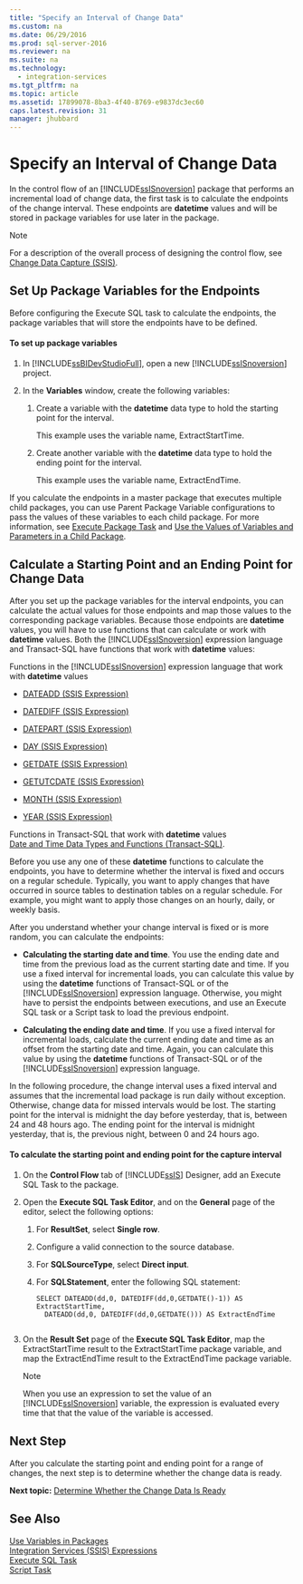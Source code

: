 ```yaml
---
title: "Specify an Interval of Change Data"
ms.custom: na
ms.date: 06/29/2016
ms.prod: sql-server-2016
ms.reviewer: na
ms.suite: na
ms.technology: 
  - integration-services
ms.tgt_pltfrm: na
ms.topic: article
ms.assetid: 17899078-8ba3-4f40-8769-e9837dc3ec60
caps.latest.revision: 31
manager: jhubbard
---
```

# Specify an Interval of Change Data
In the control flow of an [!INCLUDE[ssISnoversion](../../Topics/TopicNameContainA/includes/ssISnoversion_md.md)] package that performs an incremental load of change data, the first task is to calculate the endpoints of the change interval. These endpoints are **datetime** values and will be stored in package variables for use later in the package.  
  
> [!NOTE]  
>  For a description of the overall process of designing the control flow, see [Change Data Capture (SSIS)](../../Topics/TopicNameNotContainA/Change-Data-Capture--SSIS-.md).  
  
## Set Up Package Variables for the Endpoints  
 Before configuring the Execute SQL task to calculate the endpoints, the package variables that will store the endpoints have to be defined.  
  
#### To set up package variables  
  
1.  In [!INCLUDE[ssBIDevStudioFull](../../Topics/TopicNameContainA/includes/ssBIDevStudioFull_md.md)], open a new [!INCLUDE[ssISnoversion](../../Topics/TopicNameContainA/includes/ssISnoversion_md.md)] project.  
  
2.  In the **Variables** window, create the following variables:  
  
    1.  Create a variable with the **datetime** data type to hold the starting point for the interval.  
  
         This example uses the variable name, ExtractStartTime.  
  
    2.  Create another variable with the **datetime** data type to hold the ending point for the interval.  
  
         This example uses the variable name, ExtractEndTime.  
  
 If you calculate the endpoints in a master package that executes multiple child packages, you can use Parent Package Variable configurations to pass the values of these variables to each child package. For more information, see [Execute Package Task](../../Topics/TopicNameNotContainA/Execute-Package-Task.md) and [Use the Values of Variables and Parameters in a Child Package](../../Topics/TopicNameContainA/Use-the-Values-of-Variables-and-Parameters-in-a-Child-Package.md).  
  
## Calculate a Starting Point and an Ending Point for Change Data  
 After you set up the package variables for the interval endpoints, you can calculate the actual values for those endpoints and map those values to the corresponding package variables. Because those endpoints are **datetime** values, you will have to use functions that can calculate or work with **datetime** values. Both the [!INCLUDE[ssISnoversion](../../Topics/TopicNameContainA/includes/ssISnoversion_md.md)] expression language and Transact-SQL have functions that work with **datetime** values:  
  
 Functions in the [!INCLUDE[ssISnoversion](../../Topics/TopicNameContainA/includes/ssISnoversion_md.md)] expression language that work with **datetime** values  
 -   [DATEADD (SSIS Expression)](../../Topics/TopicNameNotContainA/DATEADD--SSIS-Expression-.md)  
  
-   [DATEDIFF (SSIS Expression)](../../Topics/TopicNameNotContainA/DATEDIFF--SSIS-Expression-.md)  
  
-   [DATEPART (SSIS Expression)](../../Topics/TopicNameNotContainA/DATEPART--SSIS-Expression-.md)  
  
-   [DAY (SSIS Expression)](../../Topics/TopicNameNotContainA/DAY--SSIS-Expression-.md)  
  
-   [GETDATE (SSIS Expression)](../../Topics/TopicNameNotContainA/GETDATE--SSIS-Expression-.md)  
  
-   [GETUTCDATE (SSIS Expression)](../../Topics/TopicNameNotContainA/GETUTCDATE--SSIS-Expression-.md)  
  
-   [MONTH (SSIS Expression)](../../Topics/TopicNameNotContainA/MONTH--SSIS-Expression-.md)  
  
-   [YEAR (SSIS Expression)](../../Topics/TopicNameNotContainA/YEAR--SSIS-Expression-.md)  
  
 Functions in Transact-SQL that work with **datetime** values  
 [Date and Time Data Types and Functions (Transact-SQL)](assetId:///83e378a2-6e89-4c80-bc4f-644958d9e0a9).  
  
 Before you use any one of these **datetime** functions to calculate the endpoints, you have to determine whether the interval is fixed and occurs on a regular schedule. Typically, you want to apply changes that have occurred in source tables to destination tables on a regular schedule. For example, you might want to apply those changes on an hourly, daily, or weekly basis.  
  
 After you understand whether your change interval is fixed or is more random, you can calculate the endpoints:  
  
-   **Calculating the starting date and time**. You use the ending date and time from the previous load as the current starting date and time. If you use a fixed interval for incremental loads, you can calculate this value by using the **datetime** functions of Transact-SQL or of the [!INCLUDE[ssISnoversion](../../Topics/TopicNameContainA/includes/ssISnoversion_md.md)] expression language. Otherwise, you might have to persist the endpoints between executions, and use an Execute SQL task or a Script task to load the previous endpoint.  
  
-   **Calculating the ending date and time**. If you use a fixed interval for incremental loads, calculate the current ending date and time as an offset from the starting date and time. Again, you can calculate this value by using the **datetime** functions of Transact-SQL or of the [!INCLUDE[ssISnoversion](../../Topics/TopicNameContainA/includes/ssISnoversion_md.md)] expression language.  
  
 In the following procedure, the change interval uses a fixed interval and assumes that the incremental load package is run daily without exception. Otherwise, change data for missed intervals would be lost. The starting point for the interval is midnight the day before yesterday, that is, between 24 and 48 hours ago. The ending point for the interval is midnight yesterday, that is, the previous night, between 0 and 24 hours ago.  
  
#### To calculate the starting point and ending point for the capture interval  
  
1.  On the **Control Flow** tab of [!INCLUDE[ssIS](../../Topics/TopicNameContainA/includes/ssIS_md.md)] Designer, add an Execute SQL Task to the package.  
  
2.  Open the **Execute SQL Task Editor**, and on the **General** page of the editor, select the following options:  
  
    1.  For **ResultSet**, select **Single row**.  
  
    2.  Configure a valid connection to the source database.  
  
    3.  For **SQLSourceType**, select **Direct input**.  
  
    4.  For **SQLStatement**, enter the following SQL statement:  
  
        ```  
        SELECT DATEADD(dd,0, DATEDIFF(dd,0,GETDATE()-1)) AS ExtractStartTime,  
          DATEADD(dd,0, DATEDIFF(dd,0,GETDATE())) AS ExtractEndTime  
  
        ```  
  
3.  On the **Result Set** page of the **Execute SQL Task Editor**, map the ExtractStartTime result to the ExtractStartTime package variable, and map the ExtractEndTime result to the ExtractEndTime package variable.  
  
    > [!NOTE]  
    >  When you use an expression to set the value of an [!INCLUDE[ssISnoversion](../../Topics/TopicNameContainA/includes/ssISnoversion_md.md)] variable, the expression is evaluated every time that that the value of the variable is accessed.  
  
## Next Step  
 After you calculate the starting point and ending point for a range of changes, the next step is to determine whether the change data is ready.  
  
 **Next topic:** [Determine Whether the Change Data Is Ready](../../Topics/TopicNameNotContainA/Determine-Whether-the-Change-Data-Is-Ready.md)  
  
## See Also  
 [Use Variables in Packages](../../Topics/TopicNameNotContainA/Use-Variables-in-Packages.md)   
 [Integration Services (SSIS) Expressions](../../Topics/TopicNameNotContainA/Integration-Services--SSIS--Expressions.md)   
 [Execute SQL Task](../../Topics/TopicNameNotContainA/Execute-SQL-Task.md)   
 [Script Task](../../Topics/TopicNameNotContainA/Script-Task.md)